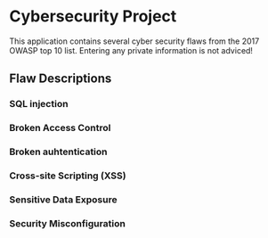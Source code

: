 # Cybersecurity Project

This application contains several cyber security flaws from the 2017 OWASP top 10 list.
Entering any private information is not adviced!

## Flaw Descriptions 

### SQL injection

### Broken Access Control

### Broken auhtentication

### Cross-site Scripting (XSS)

### Sensitive Data Exposure

### Security Misconfiguration


